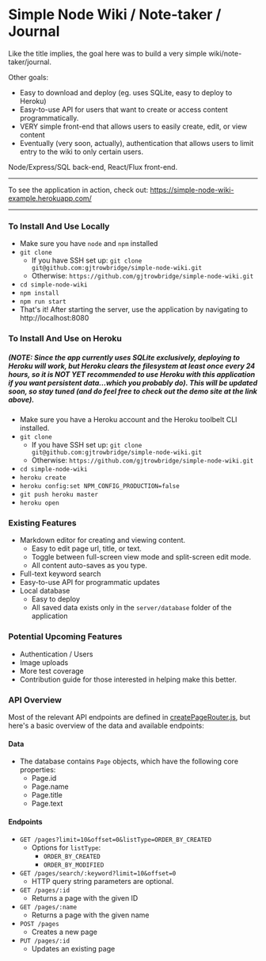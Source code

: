 # Simple Node Wiki / Note-taker / Journal

Like the title implies, the goal here was to build a very simple wiki/note-taker/journal.

Other goals:

* Easy to download and deploy (eg. uses SQLite, easy to deploy to Heroku)
* Easy-to-use API for users that want to create or access content programmatically.
* VERY simple front-end that allows users to easily create, edit, or view content
* Eventually (very soon, actually), authentication that allows users to limit entry to the wiki to only certain users.

Node/Express/SQL back-end, React/Flux front-end.
***
To see the application in action, check out: https://simple-node-wiki-example.herokuapp.com/
***

### To Install And Use Locally

* Make sure you have `node` and `npm` installed
* `git clone`
  * If you have SSH set up: `git clone git@github.com:gjtrowbridge/simple-node-wiki.git`
  * Otherwise: `https://github.com/gjtrowbridge/simple-node-wiki.git`
* `cd simple-node-wiki`
* `npm install`
* `npm run start`
* That's it!  After starting the server, use the application by navigating to http://localhost:8080

### To Install And Use on Heroku

##### (NOTE: Since the app currently uses SQLite exclusively, deploying to Heroku will work, but Heroku clears the filesystem at least once every 24 hours, so it is NOT YET recommended to use Heroku with this application if you want persistent data...which you probably do).  This will be updated soon, so stay tuned (and do feel free to check out the demo site at the link above).

* Make sure you have a Heroku account and the Heroku toolbelt CLI installed.
* `git clone`
  * If you have SSH set up: `git clone git@github.com:gjtrowbridge/simple-node-wiki.git`
  * Otherwise: `https://github.com/gjtrowbridge/simple-node-wiki.git`
* `cd simple-node-wiki`
* `heroku create`
* `heroku config:set NPM_CONFIG_PRODUCTION=false`
* `git push heroku master`
* `heroku open`

### Existing Features

* Markdown editor for creating and viewing content.
  * Easy to edit page url, title, or text.
  * Toggle between full-screen view mode and split-screen edit mode.
  * All content auto-saves as you type.
* Full-text keyword search
* Easy-to-use API for programmatic updates
* Local database
  * Easy to deploy
  * All saved data exists only in the `server/database` folder of the application

### Potential Upcoming Features

* Authentication / Users
* Image uploads
* More test coverage
* Contribution guide for those interested in helping make this better.

### API Overview

Most of the relevant API endpoints are defined in [createPageRouter.js](https://github.com/gjtrowbridge/simple-node-wiki/blob/master/server/api/createPageRouter.js), but here's a basic overview of the data and available endpoints:

#### Data

* The database contains `Page` objects, which have the following core properties:
  * Page.id
  * Page.name
  * Page.title
  * Page.text

#### Endpoints
* `GET /pages?limit=10&offset=0&listType=ORDER_BY_CREATED`
  * Options for `listType`:
    * `ORDER_BY_CREATED`
    * `ORDER_BY_MODIFIED`
* `GET /pages/search/:keyword?limit=10&offset=0`
  * HTTP query string parameters are optional.
* `GET /pages/:id`
  * Returns a page with the given ID
* `GET /pages/:name`
  * Returns a page with the given name
* `POST /pages`
  * Creates a new page
* `PUT /pages/:id`
  * Updates an existing page
